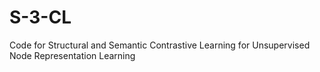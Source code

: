 # S-3-CL
Code for Structural and Semantic Contrastive Learning for Unsupervised Node Representation Learning
